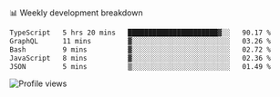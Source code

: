 
📊 Weekly development breakdown
<!--START_SECTION:waka-->

```txt
TypeScript   5 hrs 20 mins   ██████████████████████▓░░   90.17 %
GraphQL      11 mins         ▓░░░░░░░░░░░░░░░░░░░░░░░░   03.26 %
Bash         9 mins          ▓░░░░░░░░░░░░░░░░░░░░░░░░   02.72 %
JavaScript   8 mins          ▓░░░░░░░░░░░░░░░░░░░░░░░░   02.36 %
JSON         5 mins          ▒░░░░░░░░░░░░░░░░░░░░░░░░   01.49 %
```

<!--END_SECTION:waka-->

<img src="https://gpvc.arturio.dev/iqbalfasri" alt="Profile views"/>
